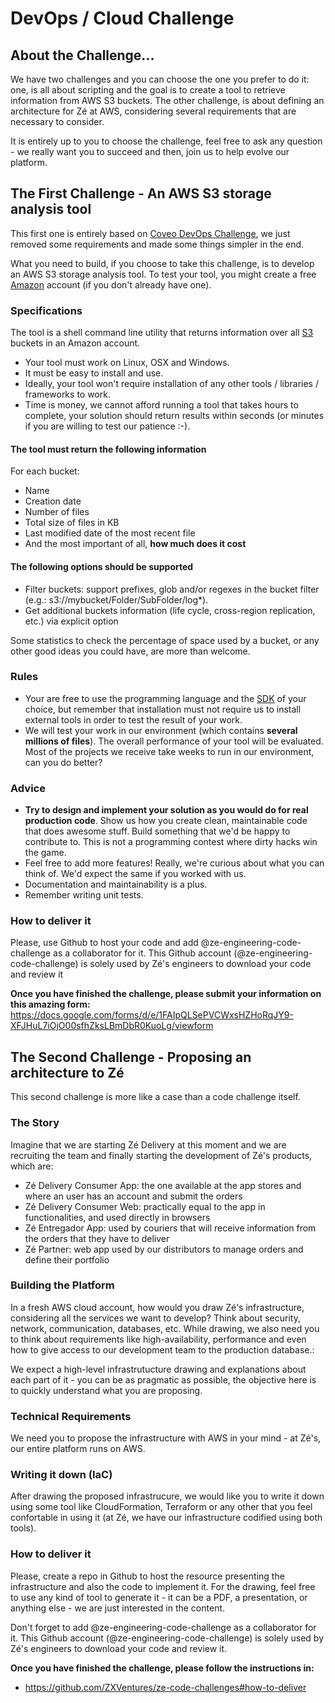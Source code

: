 # DevOps / Cloud Challenge

## About the Challenge... 

We have two challenges and you can choose the one you prefer to do it: one, is all about scripting and the goal is to create a tool to retrieve information from AWS S3 buckets. The other challenge, is about defining an architecture for Zé at AWS, considering several requirements that are necessary to consider.

It is entirely up to you to choose the challenge, feel free to ask any question - we really want you to succeed and then, join us to help evolve our platform.

## The First Challenge - An AWS S3 storage analysis tool

This first one is entirely based on [Coveo DevOps Challenge](https://github.com/coveo/devops-coding-challenge), we just removed some requirements and made some things simpler in the end.

What you need to build, if you choose to take this challenge, is to develop an AWS S3 storage analysis tool. To test your tool, you might create a free [Amazon](http://aws.amazon.com/en/free/) account (if you don't already have one).

### Specifications

The tool is a shell command line utility that returns information over all [S3](https://aws.amazon.com/documentation/s3/) buckets in an Amazon account.

- Your tool must work on Linux, OSX and Windows.
- It must be easy to install and use.
- Ideally, your tool won't require installation of any other tools / libraries / frameworks to work.
- Time is money, we cannot afford running a tool that takes hours to complete, your solution should return results within seconds (or minutes if you are willing to test our patience :-).

#### The tool must return the following information

For each bucket:
- Name
- Creation date
- Number of files
- Total size of files in KB
- Last modified date of the most recent file
- And the most important of all, **how much does it cost**
  
#### The following options should be supported

- Filter buckets: support prefixes, glob and/or regexes in the bucket filter (e.g.: s3://mybucket/Folder/SubFolder/log*).
- Get additional buckets information (life cycle, cross-region replication, etc.) via explicit option

Some statistics to check the percentage of space used by a bucket, or any other good ideas you could have, are more than welcome.

### Rules

- Your are free to use the programming language and the [SDK](https://aws.amazon.com/tools/) of your choice, but remember that installation must not require us to install external tools in order to test the result of your work.
- We will test your work in our environment (which contains **several millions of files**). The overall performance of your tool will be evaluated. Most of the projects we receive take weeks to run in our environment, can you do better?

### Advice

- **Try to design and implement your solution as you would do for real production code**. Show us how you create clean, maintainable code that does awesome stuff. Build something that we'd be happy to contribute to. This is not a programming contest where dirty hacks win the game.
- Feel free to add more features! Really, we're curious about what you can think of. We'd expect the same if you worked with us.
- Documentation and maintainability is a plus.
- Remember writing unit tests. 

### How to deliver it

Please, use Github to host your code and add @ze-engineering-code-challenge as a collaborator for it. This Github account (@ze-engineering-code-challenge) is solely used by Zé's engineers to download your code and review it

**Once you have finished the challenge, please submit your information on this amazing form:**
  https://docs.google.com/forms/d/e/1FAIpQLSePVCWxsHZHoRqJY9-XFJHuL7iOjO00sfhZksLBmDbR0KuoLg/viewform

## The Second Challenge - Proposing an architecture to Zé

This second challenge is more like a case than a code challenge itself.

### The Story

Imagine that we are starting Zé Delivery at this moment and we are recruiting the team and finally starting the development of Zé's products, which are: 

- Zé Delivery Consumer App: the one available at the app stores and where an user has an account and submit the orders 
- Zé Delivery Consumer Web: practically equal to the app in functionalities, and used directly in browsers
- Zé Entregador App: used by couriers that will receive information from the orders that they have to deliver
- Zé Partner: web app used by our distributors to manage orders and define their portfolio

### Building the Platform

In a fresh AWS cloud account, how would you draw Zé's infrastructure, considering all the services we want to develop? Think about security, network, communication, databases, etc. While drawing, we also need you to think about requirements like high-availability, performance and even how to give access to our development team to the production database.: 

We expect a high-level infrastrutucture drawing and explanations about each part of it - you can be as pragmatic as possible, the objective here is to quickly understand what you are proposing.

### Technical Requirements

We need you to propose the infrastructure with AWS in your mind - at Zé's, our entire platform runs on AWS.

### Writing it down (IaC)

After drawing the proposed infrastrucure, we would like you to write it down using some tool like CloudFormation, Terraform or any other that you feel confortable in using it (at Zé, we have our infrastructure codified using both tools).

### How to deliver it

Please, create a repo in Github to host the resource presenting the infrastructure and also the code to implement it. For the drawing, feel free to use any kind of tool to generate it - it can be a PDF, a presentation, or anything else - we are just interested in the content.

Don't forget to add @ze-engineering-code-challenge as a collaborator for it. This Github account (@ze-engineering-code-challenge) is solely used by Zé's engineers to download your code and review it. 

**Once you have finished the challenge, please follow the instructions in:**
- https://github.com/ZXVentures/ze-code-challenges#how-to-deliver


